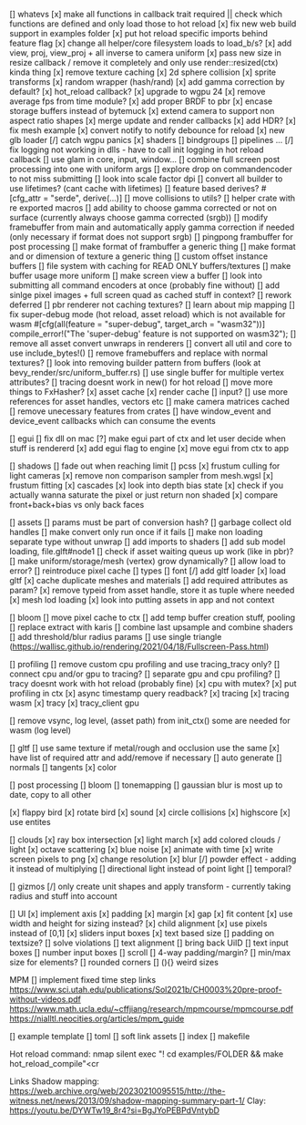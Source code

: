 [] whatevs
    [x] make all functions in callback trait required || check which functions are defined and only load those to hot reload
    [x] fix new web build support in examples folder
    [x] put hot reload specific imports behind feature flag
    [x] change all helper/core filesystem loads to load_b/s?
    [x] add view, proj, view_proj + all inverse to camera uniform
    [x] pass new size in resize callback /  remove it completely and only use render::resized(ctx) kinda thing
    [x] remove texture caching
    [x] 2d sphere collision
    [x] sprite transforms
    [x] random wrapper (hash/rand)
    [x] add gamma correction by default?
    [x] hot_reload callback?
    [x] upgrade to wgpu 24
    [x] remove average fps from time module?
    [x] add proper BRDF to pbr
    [x] encase storage buffers instead of bytemuck
    [x] extend camera to support non aspect ratio shapes
    [x] merge update and render callbacks
    [x] add HDR?
    [x] fix mesh example
    [x] convert notify to notify debounce for reload
        [x] new glb loader
    [/] catch wgpu panics
        [x] shaders
        [] bindgroups
        [] pipelines
        ...
    [/] fix logging not working in dlls
        - have to call init logging in hot reload callback
    [] use glam in core, input, window...
    [] combine full screen post processing into one with uniform args
    [] explore drop on commandencoder to not miss submitting
    [] look into scale factor dpi
    [] convert all builder to use lifetimes? (cant cache with lifetimes)
    [] feature based derives? #\[cfg_attr = "serde", derive(...)\]
    [] move collisions to utils?
    [] helper crate with re exported macros
    [] add ability to choose gamma corrected or not on surface (currently always choose gamma corrected (srgb))
    [] modify framebuffer from main and automatically apply gamma correction if needed (only necessary if format does not support srgb)
    [] pingpong frambuffer for post processing
    [] make format of frambuffer a generic thing
    [] make format and or dimension of texture a generic thing
    [] custom offset instance buffers
    [] file system with caching for READ ONLY buffers/textures
    [] make buffer usage more uniform
    [] make screen view a buffer
    [] look into submitting all command encoders at once (probably fine without)
    [] add sinlge pixel images + full screen quad as cached stuff in context?
    [] rework deferred
    [] pbr renderer not caching textures? 
    [] learn about mip mapping
    [] fix super-debug mode (hot reload, asset reload) which is not available for wasm
        #[cfg(all(feature = "super-debug", target_arch = "wasm32"))]
        compile_error!("The 'super-debug' feature is not supported on wasm32");
    [] remove all asset convert unwraps in renderers
    [] convert all util and core to use include_bytes!()
    [] remove framebuffers and replace with normal textures?
    [] look into removing builder pattern from buffers (look at bevy_render/src/uniform_buffer.rs)
    [] use single buffer for multiple vertex attributes?
    [] tracing doesnt work in new() for hot reload
    [] move more things to FxHasher?
        [x] asset cache
        [x] render cache
        [] input?
    [] use more references for asset handles, vectors etc
    [] make camera matrices cached
    [] remove unecessary features from crates
    [] have window_event and device_event callbacks which can consume the events

[] egui
    [] fix dll on mac
    [?] make egui part of ctx and let user decide when stuff is rendererd
    [x] add egui flag to engine
    [x] move egui from ctx to app


[] shadows
    [] fade out when reaching limit
    [] pcss
    [x] frustum culling for light cameras
    [x] remove non comparison sampler from mesh.wgsl
    [x] frustum fitting
    [x] cascades
    [x] look into depth bias state 
    [x] check if you actually wanna saturate the pixel or just return non shaded
    [x] compare front+back+bias vs only back faces

[] assets 
    [] params must be part of conversion hash?
    [] garbage collect old handles
    [] make convert only run once if it fails
    [] make non loading separate type without unwrap
    [] add imports to shaders
    [] add sub model loading, file.glft#node1
    [] check if asset waiting queus up work (like in pbr)?
    [] make uniform/storage/mesh (vertex) grow dynamically?
    [] allow load to error?
    [] reintroduce pixel cache
    [] types
        [] font
    [/] add gltf loader
        [x] load gltf
        [x] cache duplicate meshes and materials
        [] add required attributes as param?
    [x] remove typeid from asset handle, store it as tuple where needed
    [x] mesh lod loading 
    [x] look into putting assets in app and not context

[] bloom
    [] move pixel cache to ctx
    [] add temp buffer creation stuff, pooling
    [] replace extract with karis
    [] combine last upsample and combine shaders
    [] add threshold/blur radius params
    [] use single triangle (https://wallisc.github.io/rendering/2021/04/18/Fullscreen-Pass.html)

[] profiling
    [] remove custom cpu profiling and use tracing_tracy only?
    [] connect cpu and/or gpu to tracing?
    [] separate gpu and cpu profiling?
    [] tracy doesnt work with hot reload (probably fine)
    [x] cpu with mutex?
    [x] put profiling in ctx
    [x] async timestamp query readback?
    [x] tracing
        [x] tracing wasm
        [x] tracy
        [x] tracy_client gpu


[] remove vsync, log level, (asset path) from init_ctx()
    some are needed for wasm (log level)

[] gltf
    [] use same texture if metal/rough and occlusion use the same
    [x] have list of required attr and add/remove if necessary
    [] auto generate
        [] normals
        [] tangents
        [x] color

[] post processing
    [] bloom
    [] tonemapping
    [] gaussian blur is most up to date, copy to all other

[x] flappy bird
    [x] rotate bird
    [x] sound
    [x] circle collisions
    [x] highscore
    [x] use entites

[] clouds
    [x] ray box intersection
    [x] light march
    [x] add colored clouds / light
    [x] octave scattering
    [x] blue noise
    [x] animate with time
    [x] write screen pixels to png
    [x] change resolution
    [x] blur 
    [/] powder effect
        - adding it instead of multiplying
    [] directional light instead of point light
    [] temporal? 

[] gizmos
    [/] only create unit shapes and apply transform
        - currently taking radius and stuff into account

[] UI
    [x] implement axis
    [x] padding
    [x] margin
    [x] gap
    [x] fit content
    [x] use width and height for sizing instead?
    [x] child alignment
    [x] use pixels instead of [0,1]
    [x] sliders input boxes
    [x] text based size 
    [] padding on textsize?
    [] solve violations
    [] text alignment
    [] bring back UiID
    [] text input boxes
    [] number input boxes
    [] scroll
    [] 4-way padding/margin?
    [] min/max size for elements?
    [] rounded corners
    [] (){} weird sizes

MPM
    [] implement fixed time step
links
https://www.sci.utah.edu/publications/Sol2021b/CH0003%20pre-proof-without-videos.pdf
https://www.math.ucla.edu/~cffjiang/research/mpmcourse/mpmcourse.pdf
https://nialltl.neocities.org/articles/mpm_guide

[] example template
    [] toml
    [] soft link assets
    [] index
    [] makefile

Hot reload command:
    nmap <c-p> <cmd>silent exec "! cd examples/FOLDER && make hot_reload_compile"<cr

Links
Shadow mapping: https://web.archive.org/web/20230210095515/http://the-witness.net/news/2013/09/shadow-mapping-summary-part-1/
Clay: https://youtu.be/DYWTw19_8r4?si=BgJYoPEBPdVntybD
